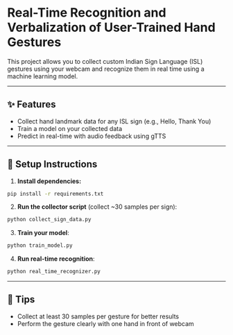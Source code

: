 # Real-Time Recognition and Verbalization of User-Trained Hand Gestures

This project allows you to collect custom Indian Sign Language (ISL) gestures using your webcam and recognize them in real time using a machine learning model.

---

## ✨ Features
- Collect hand landmark data for any ISL sign (e.g., Hello, Thank You)
- Train a model on your collected data
- Predict in real-time with audio feedback using gTTS

---

## 🔧 Setup Instructions

1. **Install dependencies:**
```bash
pip install -r requirements.txt
```

2. **Run the collector script** (collect ~30 samples per sign):
```bash
python collect_sign_data.py
```

3. **Train your model**:
```bash
python train_model.py
```

4. **Run real-time recognition**:
```bash
python real_time_recognizer.py
```

---

## 🎯 Tips
- Collect at least 30 samples per gesture for better results
- Perform the gesture clearly with one hand in front of webcam
